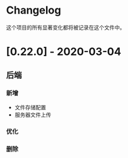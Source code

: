 # Changelog

这个项目的所有显著变化都将被记录在这个文件中。

# [0.22.0] - 2020-03-04

## 后端
### 新增
- 文件存储配置
- 服务器文件上传
### 优化


### 删除

